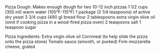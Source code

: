 Pizza Dough: Makes enough dough for two 10-12 inch pizzas
1 1/2 cups (355 ml) warm water (105°F-115°F)
1 package (2 1/4 teaspoons) of active dry yeast
3 3/4 cups (490 g) bread flour
2 tablespoons extra virgin olive oil (omit if cooking pizza in a wood-fired pizza oven)
2 teaspoons salt
1 teaspoon sugar

Pizza Ingredients:
Extra virgin olive oil
Cornmeal (to help slide the pizza onto the pizza stone)
Tomato sauce (smooth, or puréed)
Firm mozzarella cheese, grated